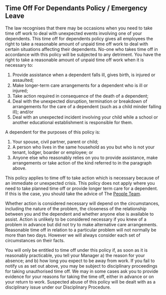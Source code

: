 ## Time Off For Dependants Policy / Emergency Leave
The law recognises that there may be occasions when you need to take time off work to deal with unexpected
events involving one of your dependents. This time off for dependents policy gives all employees the right to take
a reasonable amount of unpaid time off work to deal with certain situations affecting their dependents. No-one who takes time off in accordance with this policy will be subjected to any detriment. You have the right to take a
reasonable amount of unpaid time off work when it is necessary to:

1. Provide assistance when a dependent falls ill, gives birth, is injured or assaulted;
2. Make longer-term care arrangements for a dependent who is ill or injured;
3. Take action required in consequence of the death of a dependent;
4. Deal with the unexpected disruption, termination or breakdown of arrangements for the care of a
dependent (such as a child minder falling ill); and/or
5. Deal with an unexpected incident involving your child while a school or another educational
establishment is responsible for them.

A dependent for the purposes of this policy is:

1. Your spouse, civil partner, parent or child;
2. A person who lives in the same household as you but who is not your tenant, lodger, boarder or
employee; or
3. Anyone else who reasonably relies on you to provide assistance, make arrangements or take action of the
kind referred to in the paragraph above.

This policy applies to time off to take action which is necessary because of an immediate or unexpected crisis. This
policy does not apply where you need to take planned time off or provide longer term care for a dependent. If this
is the case, you should take the advice of The [People Team](people@infinityworks.com).

Whether action is considered necessary will depend on the circumstances, including the nature of the problem,
the closeness of the relationship between you and the dependent and whether anyone else is available to assist.
Action is unlikely to be considered necessary if you knew of a problem in advance but did not try to make
alternative care arrangements. Reasonable time off in relation to a particular problem will not normally be more
than two days. However we will always consider each set of circumstances on their facts.

You will only be entitled to time off under this policy if, as soon as it is reasonably practicable, you tell your
Manager a) the reason for your absence; and b) how long you expect to be away from work. If you fail to notify us
as set out above, you may be subject to disciplinary proceedings for taking unauthorised time off. We may in some
cases ask you to provide evidence for your reasons for taking the time off, either in advance or on your return to
work. Suspected abuse of this policy will be dealt with as a disciplinary issue under our Disciplinary Procedure.
